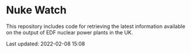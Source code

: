 # Nuke Watch

This repository includes code for retrieving the latest information available on the output of EDF nuclear power plants in the UK.

Last updated: 2022-02-08 15:08